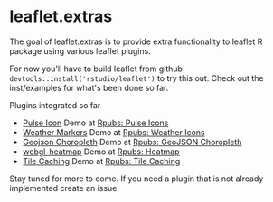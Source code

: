 # leaflet.extras

The goal of leaflet.extras is to provide extra functionality to leaflet R package using various leaflet plugins.

For now you'll have to build leaflet from github `devtools::install('rstudio/leaflet')`
to try this out. Check out the inst/examples for what's been done so far.


Plugins integrated so far


- [Pulse Icon](https://github.com/mapshakers/leaflet-icon-pulse) Demo at [Rpubs: Pulse Icons](http://rpubs.com/bhaskarvk/leaflet-pulseIcon)
- [Weather Markers](https://github.com/tallsam/Leaflet.weather-markers) Demo at [Rpubs: Weather Icons](http://rpubs.com/bhaskarvk/leaflet-weather)
- [Geojson Choropleth](https://github.com/timwis/leaflet-choropleth) Demo at [Rpubs: GeoJSON Choropleth](http://rpubs.com/bhaskarvk/geojson-choropleth)
- [webgl-heatmap](https://github.com/ursudio/webgl-heatmap-leaflet) Demo at [Rpubs: Heatmap](http://rpubs.com/bhaskarvk/leaflet-heatmap)
- [Tile Caching](https://github.com/MazeMap/Leaflet.TileLayer.PouchDBCached) Demo at [Rpubs: Tile Caching](http://rpubs.com/bhaskarvk/TileLayer-Caching)

Stay tuned for more to come. If you need a plugin that is not already implemented create an issue.

